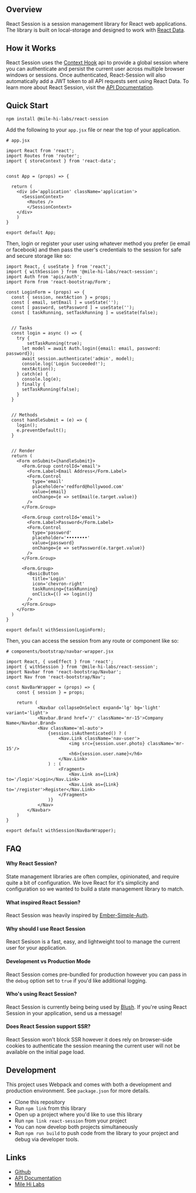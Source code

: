 ## Overview
React Session is a session management library for React web applications. The library is built on local-storage and designed to work with [React Data](https://github.com/mile-hi-labs/react-data).


## How it Works
React Session uses the [Context Hook](https://reactjs.org/docs/context.html) api to provide a global session where you can authenticate and persist the current user across multiple browser windows or sessions. Once authenticated, React-Session will also automatically add a JWT token to all API requests sent using React Data. To learn more about React Session, visit the [API Documentation](https://app.gitbook.com/@mile-hi-labs/s/react-session/).


## Quick Start
`npm install @mile-hi-labs/react-session`

Add the following to your `app.jsx` file or near the top of your application.

```
# app.jsx

import React from 'react';
import Routes from 'router';
import { storeContext } from 'react-data';


const App = (props) => {

  return (
    <div id='application' className='application'>
      <SessionContext>
      	<Routes />
    	</SessionContext>
  	</div>
	)
}

export default App;
```

Then, login  or register your user using whatever method you prefer (ie email or facebook) and then pass the user's credentials to the session for safe and secure storage like so:

```
import React, { useState } from 'react';
import { withSession } from '@mile-hi-labs/react-session';
import Auth from 'apis/auth';
import Form from 'react-bootstrap/Form';

const LoginForm = (props) => {
  const { session, nextAction } = props;
  const [ email, setEmail ] = useState('');
  const [ password, setPassword ] = useState('');
  const [ taskRunning, setTaskRunning ] = useState(false);


  // Tasks
  const login = async () => {
    try {
    	setTaskRunning(true);
      let model = await Auth.login({email: email, password: password});
      await session.authenticate('admin', model);
      console.log('Login Succeeded!');
      nextAction();
    } catch(e) {
      console.log(e);
    } finally {
      setTaskRunning(false);
    }
  }


  // Methods
  const handleSubmit = (e) => {
    login();
    e.preventDefault();
  }


  // Render
  return (
    <Form onSubmit={handleSubmit}>
      <Form.Group controlId='email'>
        <Form.Label>Email Address</Form.Label>
        <Form.Control
          type='email'
          placeholder='redford@hollywood.com'
          value={email}
          onChange={e => setEmail(e.target.value)}
        />
      </Form.Group>

      <Form.Group controlId='email'>
        <Form.Label>Password</Form.Label>
        <Form.Control
          type='password'
          placeholder='••••••••'
          value={password}
          onChange={e => setPassword(e.target.value)}
        />
      </Form.Group>

      <Form.Group>
        <BasicButton
          title='Login'
          icon='chevron-right'
          taskRunning={taskRunning}
          onClick={() => login()}
        />
      </Form.Group>
    </Form>
  )
}

export default withSession(LoginForm);
```


Then, you can access the session from any route or component like so:

```
# components/bootstrap/navbar-wrapper.jsx

import React, { useEffect } from 'react';
import { withSession } from '@mile-hi-labs/react-session';
import Navbar from 'react-bootstrap/Navbar';
import Nav from 'react-bootstrap/Nav';

const NavBarWrapper = (props) => {
	const { session } = props;

	return (
			<Navbar collapseOnSelect expand='lg' bg='light' variant='light'>
			<Navbar.Brand href='/' className='mr-15'>Company Name</Navbar.Brand>
			<Nav className='ml-auto'>
				{session.isAuthenticated() ? (
					<Nav.Link className='nav-user'>
						<img src={session.user.photo} className='mr-15'/>
						<h6>{session.user.name}</h6>
					</Nav.Link>
				) : (
					<Fragment>
						<Nav.Link as={Link} to='/login'>Login</Nav.Link>
						<Nav.Link as={Link} to='/register'>Register</Nav.Link>
					</Fragment>
				)}
			</Nav>
		</Navbar>
	)
}

export default withSession(NavBarWrapper);

```


## FAQ

#### Why React Session?
State management libraries are often complex, opinionated, and require quite a bit of configuration. We love React for it's simplicity and configuration so we wanted
to build a state management library to match.


#### What inspired React Session?
React Session was heavily inspired by [Ember-Simple-Auth](https://emberjs.com).


#### Why should I use React Session
React Sesison is a fast, easy, and lightweight tool to manage the current user for your application.


#### Development vs Production Mode
React Session comes pre-bundled for production however you can pass in the `debug` option set to `true` if you'd like additional logging.


#### Who's using React Session?
React Session is currently being being used by [Blush](https://blushednow.com).
If you're using React Session in your application, send us a message!

#### Does React Session support SSR?
React Session won't block SSR however it does rely on browser-side cookies to authenticate the session meaning the current user will not be available on the initial page load.


## Development
This project uses Webpack and comes with both a development and production environment. See `package.json` for more details.
- Clone this repository
- Run `npm link` from this library
- Open up a project where you'd like to use this library
- Run `npm link react-session` from your project
- You can now develop both projects simultaneously
- Run `npm run build` to push code from the library to your project and debug via developer tools.


## Links
- [Github](https://github.com/MileHiLabs/react-session)
- [API Documentation](https://app.gitbook.com/@mile-hi-labs/s/react-session/)
- [Mile Hi Labs](https://milehilabs.io)


